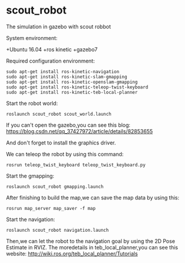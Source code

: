 # scout_robot
The simulation in gazebo with scout robbot

System environment:

+Ubuntu 16.04
+ros kinetic
+gazebo7

Required configuration environment:

```
sudo apt-get install ros-kinetic-navigation
sudo apt-get install ros-kinetic-slam-gmapping
sudo apt-get install ros-kinetic-openslam-gmapping
sudo apt-get install ros-kinetic-teleop-twist-keyboard
sudo apt-get install ros-kinetic-teb-local-planner
```
Start the robot world:

```
roslaunch scout_robot scout_world.launch
```
If you can't open the gazebo,you can see this blog: 
https://blog.csdn.net/qq_37427972/article/details/82853655

And don't forget to install the graphics driver.

We can teleop the robot by using this command:
```
rosrun teleop_twist_keyboard teleop_twist_keyboard.py 
```
Start the gmapping:
```
roslaunch scout_robot gmapping.launch
```
After finishing to build the map,we can save the map data by using this:
```
rosrun map_server map_saver -f map
```
Start the navigation:
```
roslaunch scout_robot navigation.launch
```
Then,we can let the robot to the navigation goal by using the 2D Pose Estimate in RVIZ.
The moredetails in teb_local_planner,you can see this website:
http://wiki.ros.org/teb_local_planner/Tutorials
